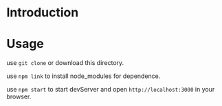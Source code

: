 # Introduction



# Usage

use `git clone` or download this directory.

use `npm link` to install node_modules for dependence.

use `npm start` to start devServer and open `http://localhost:3000` in your browser.